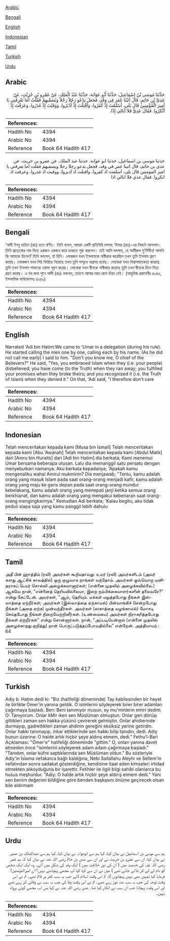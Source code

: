 [Arabic](#arabic)

[Bengali](#bengali)

[English](#english)

[Indonesian](#indonesian)

[Tamil](#tamil)

[Turkish](#turkish)

[Urdu](#urdu)

## Arabic


<div dir="rtl" lang="ar" style={{fontSize:'larger',backgroundColor:'#f8f9fa',padding:20}}>
حَدَّثَنَا مُوسَى بْنُ إِسْمَاعِيلَ، حَدَّثَنَا أَبُو عَوَانَةَ، حَدَّثَنَا عَبْدُ الْمَلِكِ، عَنْ عَمْرِو بْنِ حُرَيْثٍ، عَنْ عَدِيِّ بْنِ حَاتِمٍ، قَالَ أَتَيْنَا عُمَرَ فِي وَفْدٍ، فَجَعَلَ يَدْعُو رَجُلاً رَجُلاً وَيُسَمِّيهِمْ فَقُلْتُ أَمَا تَعْرِفُنِي يَا أَمِيرَ الْمُؤْمِنِينَ قَالَ بَلَى، أَسْلَمْتَ إِذْ كَفَرُوا، وَأَقْبَلْتَ إِذْ أَدْبَرُوا، وَوَفَيْتَ إِذْ غَدَرُوا، وَعَرَفْتَ إِذْ أَنْكَرُوا‏.‏ فَقَالَ عَدِيٌّ فَلاَ أُبَالِي إِذًا‏.‏
</div>
<div style={{backgroundColor:'#f8f9fa',padding:20, marginBottom: 10}}><table> <thead> <tr> <th>References:</th> <th></th> </tr> </thead> <tbody><tr><td>Hadith No</td><td>4394</td></tr><tr><td>Arabic No</td><td>4394</td></tr><tr><td>Reference</td><td>Book 64 Hadith 417</td></tr></tbody></table></div>


<div dir="rtl" lang="ar" style={{fontSize:'larger',backgroundColor:'#f8f9fa',padding:20}}>
حدثنا موسى بن اسماعيل، حدثنا ابو عوانة، حدثنا عبد الملك، عن عمرو بن حريث، عن عدي بن حاتم، قال اتينا عمر في وفد، فجعل يدعو رجلا رجلا ويسميهم فقلت اما تعرفني يا امير المومنين قال بلى، اسلمت اذ كفروا، واقبلت اذ ادبروا، ووفيت اذ غدروا، وعرفت اذ انكروا. فقال عدي فلا ابالي اذا
</div>
<div style={{backgroundColor:'#f8f9fa',padding:20, marginBottom: 10}}><table> <thead> <tr> <th>References:</th> <th></th> </tr> </thead> <tbody><tr><td>Hadith No</td><td>4394</td></tr><tr><td>Arabic No</td><td>4394</td></tr><tr><td>Reference</td><td>Book 64 Hadith 417</td></tr></tbody></table></div>

## Bengali


<div dir="ltr" lang="bn" style={{fontSize:'larger',backgroundColor:'#f8f9fa',padding:20}}>
‘আদী ইবনু হাতিম (রাঃ) হতে বর্ণিত। তিনি বলেন, আমরা একটি প্রতিনিধি দলসহ ‘উমার (রাঃ)-এর নিকটে আসলাম। তিনি প্রত্যেকের নাম নিয়ে একজন একজন করে ডাকতে শুরু করলেন। তাই আমি বললাম, হে আমীরুল মু’মিনীন! আপনি কি আমাকে চিনেন? তিনি বললেন, হাঁ চিনি। লোকজন যখন ইসলামকে অস্বীকার করেছিল তখন তুমি ইসলাম গ্রহণ করেছ। লোকজন যখন পিঠ ফিরিয়ে নিয়েছে তখন তুমি সম্মুখে অগ্রসর হয়েছ। লোকেরা যখন বিশ্বাসঘাতকতা করেছে তুমি তখন ইসলাম পালনের ওয়াদা পূরণ করেছ। লোকেরা যখন দ্বীনকে অস্বীকার করেছে তুমি তখন দ্বীনকে চিনে নিয়ে গ্রহণ করেছ। এ সব কথা শুনে আদী (রাঃ) বললেন, তাহলে আমার আর কোন চিন্তা নেই। (আধুনিক প্রকাশনীঃ ৪০৪৫, ইসলামিক ফাউন্ডেশনঃ ৪০৪৯)
</div>
<div style={{backgroundColor:'#f8f9fa',padding:20, marginBottom: 10}}><table> <thead> <tr> <th>References:</th> <th></th> </tr> </thead> <tbody><tr><td>Hadith No</td><td>4394</td></tr><tr><td>Arabic No</td><td>4394</td></tr><tr><td>Reference</td><td>Book 64 Hadith 417</td></tr></tbody></table></div>

## English


<div dir="ltr" lang="en" style={{fontSize:'larger',backgroundColor:'#f8f9fa',padding:20}}>
Narrated 'Adi bin Hatim:We came to 'Umar in a delegation (during his rule). He started calling the men one by one, calling each by his name. (As he did not call me early) I said to him. "Don't you know me, O chief of the Believers?" He said, "Yes, you embraced Islam when they (i.e. your people) disbelieved; you have come (to the Truth) when they ran away; you fulfilled your promises when they broke theirs; and you recognized it (i.e. the Truth of Islam) when they denied it." On that, 'Adi said, "I therefore don't care
</div>
<div style={{backgroundColor:'#f8f9fa',padding:20, marginBottom: 10}}><table> <thead> <tr> <th>References:</th> <th></th> </tr> </thead> <tbody><tr><td>Hadith No</td><td>4394</td></tr><tr><td>Arabic No</td><td>4394</td></tr><tr><td>Reference</td><td>Book 64 Hadith 417</td></tr></tbody></table></div>

## Indonesian


<div dir="ltr" lang="id" style={{fontSize:'larger',backgroundColor:'#f8f9fa',padding:20}}>
Telah menceritakan kepada kami [Musa bin Ismail] Telah menceritakan kepada kami [Abu 'Awanah] Telah menceritakan kepada kami [Abdul Malik] dari [Amru bin Huraits] dari [Adi bin Hatim] dia berkata; Kami menemui Umar bersama beberapa utusan. Lalu dia memanggil satu persatu dengan menyebutkan namanya. Aku berkata kepadanya; 'Apakah kamu mengenaliku wahai Amirul mukminin? Dia menjawab; "Tentu, kamu adalah orang yang masuk Islam pada saat orang-orang menjadi kafir, kamu adalah orang yang maju ke garis depan pada saat orang-orang mundur kebelakang, kamu adalah orang yang menepati janji ketika semua orang berkhianat, dan kamu adalah orang yang mengakui kebenaran saat orang-orang mengingkarinya." Kemudian Adi berkata; 'Kalau begitu, aku tidak peduli siapa saja yang kamu panggil lebih dahulu
</div>
<div style={{backgroundColor:'#f8f9fa',padding:20, marginBottom: 10}}><table> <thead> <tr> <th>References:</th> <th></th> </tr> </thead> <tbody><tr><td>Hadith No</td><td>4394</td></tr><tr><td>Arabic No</td><td>4394</td></tr><tr><td>Reference</td><td>Book 64 Hadith 417</td></tr></tbody></table></div>

## Tamil


<div dir="ltr" lang="ta" style={{fontSize:'larger',backgroundColor:'#f8f9fa',padding:20}}>
அதீ பின் ஹாத்திம் (ரலி) அவர்கள் கூறியதாவது: உமர் (ரலி) அவர்களிடம் (அவர் களது ஆட்சிக் காலத்தில்) ஒரு குழுவாக நாங்கள் வந்தோம். அவர்கள் ஒவ்வொரு மனிதராகப் பெயர் சொல்லி அழைக்கலானார்கள்; (என்னை முதலில் அழைக்கவில்லை.) ஆகவே நான், “என்னைத் தெரியவில்லையா, இறை நம்பிக்கையாளர்களின் தலைவரே?” என்று கேட்டேன். அவர்கள், “ஆம், தெரியும். மக்கள் மறுத்தபோது நீங்கள் இஸ்லாத்தை ஏற்றீர்கள்; அவர்கள் (இஸ்லாத்தை ஏற்காமல்) பின்வாங்கிச் சென்றபோது நீங்கள் (அதை ஏற்க) முன்வந்தீர்கள். அவர்கள் (ஸகாத்தை வழங்காமல்) மோசடி செய்தபோது நீங்கள் நிறைவேற்றினீர்கள். (உண்மையை) அவர்கள் நிராகரித்தபோது நீங்கள் ஏற்றீர்கள்” என்று சொன்னார்கள். நான், “அப்படியென்றால் (என்னை முதலில் அழைக்காதது குறித்து) நான் பொருட்படுத்தப்போவதில்லை” என்றேன். அத்தியாயம் : 64
</div>
<div style={{backgroundColor:'#f8f9fa',padding:20, marginBottom: 10}}><table> <thead> <tr> <th>References:</th> <th></th> </tr> </thead> <tbody><tr><td>Hadith No</td><td>4394</td></tr><tr><td>Arabic No</td><td>4394</td></tr><tr><td>Reference</td><td>Book 64 Hadith 417</td></tr></tbody></table></div>

## Turkish


<div dir="ltr" lang="tr" style={{fontSize:'larger',backgroundColor:'#f8f9fa',padding:20}}>
Adiy b. Hatim dedi ki: "Biz (halifeliği döneminde) Tay kabilesinden bir heyet ile birlikte Ömer'in yanına geldik. O isimlerini söyleyerek birer birer adamları çağırmaya başladı. Ben: Beni tanımıyor musun, ey mu'minlerin emiri dedim. O: Tanıyorum. Onlar kMir iken sen Müslüman olmuştun. Onlar geri dönüp gittikleri zaman sen hakka yüzünü çevirerek gelmiştin. Onlar ahidıerinde durmayıp, gadrettikleri zaman ahdinin gereğini eksiksiz yerine getirdin. Onlar hakkı tanımayıp, inkar ettiklerinde sen hakkı bilip tanıdın, dedi. Adiy bunun üzerine: O halde artık hiçbir şeye aldırış etmem, dedi." Fethu'l-Bari Açıklaması: "Ömer'e" halifeliği döneminde "gittim." O, onları yanına davet etmeden önce "isimlerini söyleyerek adam adam çağırmaya başladı." "Tanıdım, onlar küfre saptıklarında sen Müslüman oldun." Bu sözleriyle Adiy'in İslama vefakarca bağlı kaldığına, Nebi Sallallahu Aleyhi ve Sellem'in vefatından sonra sadakat gösterdiğine, kendisine itaat eden kimseleri irtidad etmekten alıkoyduğuna bir işarettir. Fetihler ile ilgili bilgi sahibi olanlarca bu husus meşhurdur. "Adiy: O halde artık hiçbir şeye aldırış etmem dedi." Yani sen benim değerimi bildiğine göre benden başkasını önüme geçirecek olsan bile aldırmam
</div>
<div style={{backgroundColor:'#f8f9fa',padding:20, marginBottom: 10}}><table> <thead> <tr> <th>References:</th> <th></th> </tr> </thead> <tbody><tr><td>Hadith No</td><td>4394</td></tr><tr><td>Arabic No</td><td>4394</td></tr><tr><td>Reference</td><td>Book 64 Hadith 417</td></tr></tbody></table></div>

## Urdu


<div dir="rtl" lang="ur" style={{fontSize:'larger',backgroundColor:'#f8f9fa',padding:20}}>
ہم سے موسیٰ بن اسماعیل نے بیان کیا، کہا ہم سے ابوعوانہ نے بیان کیا، کہا ہم سے عبدالملک بن عمیر نے بیان کیا، ان سے عمرو بن حریث نے اور ان سے عدی بن حاتم رضی اللہ عنہ نے بیان کیا کہ ہم عمر رضی اللہ عنہ کی خدمت میں ( ان کی دور خلافت میں ) ایک وفد کی شکل میں آئے۔ وہ ایک ایک شخص کو نام لے لے کر بلاتے جاتے تھے ) میں نے ان سے کہا کیا آپ مجھے پہچانتے نہیں؟ اے امیرالمؤمنین! فرمایا کیا تمہیں بھی نہیں پہچانوں گا، تم اس وقت اسلام لائے جب یہ سب کفر پر قائم تھے۔ تم نے اس وقت توجہ کی جب یہ سب منہ موڑ رہے تھے۔ تم نے اس وقت وفا کی جب یہ سب بے وفائی کر رہے تھے اور اس وقت پہچانا جب ان سب نے انکار کیا تھا۔ عدی رضی اللہ عنہ نے کہا بس اب مجھے کوئی پرواہ نہیں۔
</div>
<div style={{backgroundColor:'#f8f9fa',padding:20, marginBottom: 10}}><table> <thead> <tr> <th>References:</th> <th></th> </tr> </thead> <tbody><tr><td>Hadith No</td><td>4394</td></tr><tr><td>Arabic No</td><td>4394</td></tr><tr><td>Reference</td><td>Book 64 Hadith 417</td></tr></tbody></table></div>